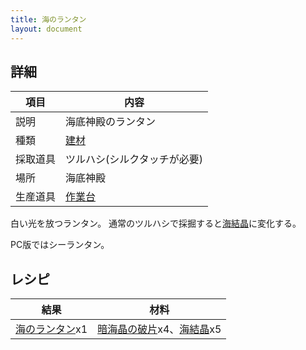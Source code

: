 ```yaml
---
title: 海のランタン
layout: document
---
```

## 詳細

|項目|内容|
|---|---|
|説明|海底神殿のランタン|
|種類|[建材](建材)|
|採取道具|ツルハシ(シルクタッチが必要)|
|場所|海底神殿|
|生産道具|[作業台](作業台)|

白い光を放つランタン。
通常のツルハシで採掘すると[海結晶](海結晶)に変化する。

PC版ではシーランタン。

## レシピ

|結果|材料|
|---|---|
|[海のランタン](海のランタン)x1|[暗海晶の破片](暗海晶の破片)x4、[海結晶](海結晶)x5|

